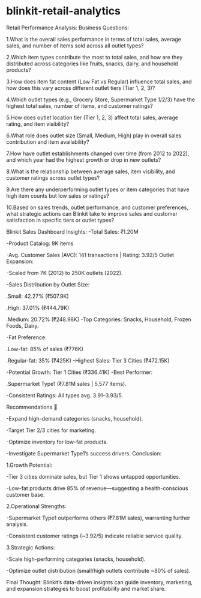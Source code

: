 # blinkit-retail-analytics
Retail Performance Analysis: Business Questions:

1.What is the overall sales performance in terms of total sales, average sales, and number of items sold across all outlet types?

2.Which item types contribute the most to total sales, and how are they distributed across categories like fruits, snacks, dairy, and household products?

3.How does item fat content (Low Fat vs Regular) influence total sales, and how does this vary across different outlet tiers (Tier 1, 2, 3)?

4.Which outlet types (e.g., Grocery Store, Supermarket Type 1/2/3) have the highest total sales, number of items, and customer ratings?

5.How does outlet location tier (Tier 1, 2, 3) affect total sales, average rating, and item visibility?

6.What role does outlet size (Small, Medium, High) play in overall sales contribution and item availability?

7.How have outlet establishments changed over time (from 2012 to 2022), and which year had the highest growth or drop in new outlets?

8.What is the relationship between average sales, item visibility, and customer ratings across outlet types?

9.Are there any underperforming outlet types or item categories that have high item counts but low sales or ratings?

10.Based on sales trends, outlet performance, and customer preferences, what strategic actions can Blinkit take to improve sales and customer satisfaction in specific tiers or outlet types?

Blinkit Sales Dashboard Insights:
-Total Sales: ₹1.20M

-Product Catalog: 9K items

-Avg. Customer Sales (AVC): 141 transactions | Rating: 3.92/5
Outlet Expansion:

-Scaled from 7K (2012) to 250K outlets (2022).

-Sales Distribution by Outlet Size:

.Small: 42.27% (₹507.9K)

.High: 37.01% (₹444.79K)

.Medium: 20.72% (₹248.98K)
-Top Categories: Snacks, Household, Frozen Foods, Dairy.

-Fat Preference:

.Low-fat: 85% of sales (₹776K)

.Regular-fat: 35% (₹425K)
-Highest Sales: Tier 3 Cities (₹472.15K)

-Potential Growth: Tier 1 Cities (₹336.41K)
-Best Performer:

.Supermarket Type1 (₹7.81M sales | 5,577 items).

-Consistent Ratings: All types avg. 3.91–3.93/5.

Recommendations 🚀

-Expand high-demand categories (snacks, household).

-Target Tier 2/3 cities for marketing.

-Optimize inventory for low-fat products.

-Investigate Supermarket Type1’s success drivers.
Conclusion:

1.Growth Potential:

-Tier 3 cities dominate sales, but Tier 1 shows untapped opportunities.

-Low-fat products drive 85% of revenue—suggesting a health-conscious customer base.

2.Operational Strengths:

-Supermarket Type1 outperforms others (₹7.81M sales), warranting further analysis.

-Consistent customer ratings (~3.92/5) indicate reliable service quality.

3.Strategic Actions:

-Scale high-performing categories (snacks, household).

-Optimize outlet distribution (small/high outlets contribute ~80% of sales).

Final Thought: Blinkit’s data-driven insights can guide inventory, marketing, and expansion strategies to boost profitability and market share.



